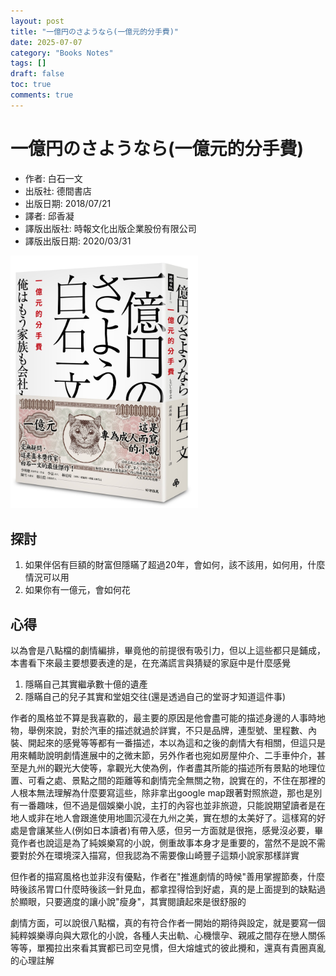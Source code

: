 ```yaml
---
layout: post
title: "一億円のさようなら(一億元的分手費)"
date: 2025-07-07
category: "Books Notes"
tags: []
draft: false
toc: true
comments: true
---
```


# 一億円のさようなら(一億元的分手費)
* 作者: 白石一文
* 出版社: 德間書店
* 出版日期: 2018/07/21
* 譯者: 邱香凝
* 譯版出版社: 時報文化出版企業股份有限公司
* 譯版出版日期: 2020/03/31

<img src="/assets/posts/一億元的分手費.jpg" alt="" width="300"/>
<!-- more -->

## 探討
1. 如果伴侶有巨額的財富但隱瞞了超過20年，會如何，該不該用，如何用，什麼情況可以用
2. 如果你有一億元，會如何花

## 心得
以為會是八點檔的劇情編排，畢竟他的前提很有吸引力，但以上這些都只是鋪成，本書看下來最主要想要表達的是，在充滿謊言與猜疑的家庭中是什麼感覺

1. 隱瞞自己其實繼承數十億的遺產
2. 隱瞞自己的兒子其實和堂姐交往(還是透過自己的堂哥才知道這件事)

作者的風格並不算是我喜歡的，最主要的原因是他會盡可能的描述身邊的人事時地物，舉例來說，對於汽車的描述就過於詳實，不只是品牌，連型號、里程數、內裝、開起來的感覺等等都有一番描述，本以為這和之後的劇情大有相關，但這只是用來輔助說明劇情進展中的之微末節，另外作者也宛如房屋仲介、二手車仲介，甚至是九州的觀光大使等，拿觀光大使為例，作者盡其所能的描述所有景點的地理位置、可看之處、景點之間的距離等和劇情完全無關之物，說實在的，不住在那裡的人根本無法理解為什麼要寫這些，除非拿出google map跟著對照旅遊，那也是別有一番趣味，但不過是個娛樂小說，主打的內容也並非旅遊，只能說期望讀者是在地人或非在地人會跟進使用地圖沉浸在九州之美，實在想的太美好了。這樣寫的好處是會讓某些人(例如日本讀者)有帶入感，但另一方面就是很拖，感覺沒必要，畢竟作者也說這是為了純娛樂寫的小說，側重故事本身才是重要的，當然不是說不需要對於外在環境深入描寫，但我認為不需要像山崎豐子這類小說家那樣詳實

但作者的描寫風格也並非沒有優點，作者在"推進劇情的時候"善用掌握節奏，什麼時後該吊胃口什麼時後該一針見血，都拿捏得恰到好處，真的是上面提到的缺點過於顯眼，只要適度的讓小說"瘦身"，其實閱讀起來是很舒服的

劇情方面，可以說很八點檔，真的有符合作者一開始的期待與設定，就是要寫一個純粹娛樂導向與大眾化的小說，各種人夫出軌、心機懷孕、親戚之間存在戀人關係等等，單獨拉出來看其實都已司空見慣，但大熔爐式的彼此攪和，還真有貴圈真亂的心理註解
